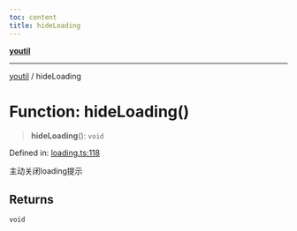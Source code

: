```yaml
---
toc: content
title: hideLoading
---
```

[**youtil**](../README.md)

***

[youtil](../globals.md) / hideLoading

# Function: hideLoading()

> **hideLoading**(): `void`

Defined in: [loading.ts:118](https://github.com/sxei/youtil/blob/0455fcfbe53956d21f737c88dfe47107d25db202/src/loading.ts#L118)

主动关闭loading提示

## Returns

`void`
